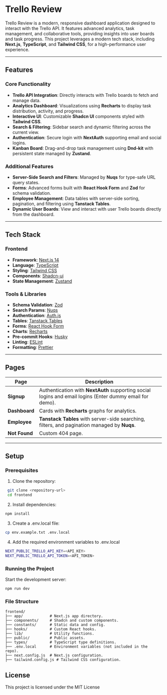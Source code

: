 # Trello Review

Trello Review is a modern, responsive dashboard application designed to interact with the Trello API. It features advanced analytics, task management, and collaborative tools, providing insights into user boards and task progress. This project leverages a modern tech stack, including **Next.js**, **TypeScript**, and **Tailwind CSS**, for a high-performance user experience.

---

## Features

### Core Functionality
- **Trello API Integration**: Directly interacts with Trello boards to fetch and manage data.
- **Analytics Dashboard**: Visualizations using **Recharts** to display task distribution, activity, and progress.
- **Interactive UI**: Customizable **Shadcn UI** components styled with **Tailwind CSS**.
- **Search & Filtering**: Sidebar search and dynamic filtering across the current view.
- **Authentication**: Secure login with **NextAuth** supporting email and social logins.
- **Kanban Board**: Drag-and-drop task management using **Dnd-kit** with persistent state managed by **Zustand**.

### Additional Features
- **Server-Side Search and Filters**: Managed by **Nuqs** for type-safe URL query states.
- **Forms**: Advanced forms built with **React Hook Form** and **Zod** for schema validation.
- **Employee Management**: Data tables with server-side sorting, pagination, and filtering using **Tanstack Tables**.
- **Dynamic User Boards**: View and interact with user Trello boards directly from the dashboard.

---

## Tech Stack

### Frontend
- **Framework**: [Next.js 14](https://nextjs.org/13)
- **Language**: [TypeScript](https://www.typescriptlang.org)
- **Styling**: [Tailwind CSS](https://tailwindcss.com)
- **Components**: [Shadcn-ui](https://ui.shadcn.com)
- **State Management**: [Zustand](https://zustand-demo.pmnd.rs)

### Tools & Libraries
- **Schema Validation**: [Zod](https://zod.dev)
- **Search Params**: [Nuqs](https://nuqs.47ng.com/)
- **Authentication**: [Auth.js](https://authjs.dev/)
- **Tables**: [Tanstack Tables](https://tanstack.com/table)
- **Forms**: [React Hook Form](https://react-hook-form.com)
- **Charts**: [Recharts](https://recharts.org)
- **Pre-commit Hooks**: [Husky](https://typicode.github.io/husky/)
- **Linting**: [ESLint](https://eslint.org)
- **Formatting**: [Prettier](https://prettier.io)

---

## Pages

| Page             | Description                                                                                                                       |
| ---------------- | --------------------------------------------------------------------------------------------------------------------------------- |
| **Signup**       | Authentication with **NextAuth** supporting social logins and email logins (Enter dummy email for demo).                         |
| **Dashboard**    | Cards with **Recharts** graphs for analytics.                                                                                    |
| **Employee**     | **Tanstack Tables** with server-side searching, filters, and pagination managed by **Nuqs**.                                     |
| **Not Found**    | Custom 404 page.                                                                                                                 |

---

## Setup

### Prerequisites

1. Clone the repository:
```bash
 git clone <repository-url>
 cd frontend
 ```
2. Install dependencies:
```bash
npm install
```
3. Create a .env.local file:
```bash
cp env.example.txt .env.local
```
4. Add the required environment variables to .env.local
```bash
NEXT_PUBLIC_TRELLO_API_KEY=<API_KEY>
NEXT_PUBLIC_TRELLO_API_TOKEN=<API_TOKEN>
```
### Running the Project
Start the development server:

```bash
npm run dev
```

### File Structure

```
frontend/
├── app/            # Next.js app directory.
├── components/     # Shadcn and custom components.
├── constants/      # Static data and config.
├── hooks/          # Custom React hooks.
├── lib/            # Utility functions.
├── public/         # Public assets.
├── types/          # TypeScript type definitions.
├── .env.local      # Environment variables (not included in the repo).
├── next.config.js  # Next.js configuration.
├── tailwind.config.js # Tailwind CSS configuration.
```

## License
This project is licensed under the MIT License
